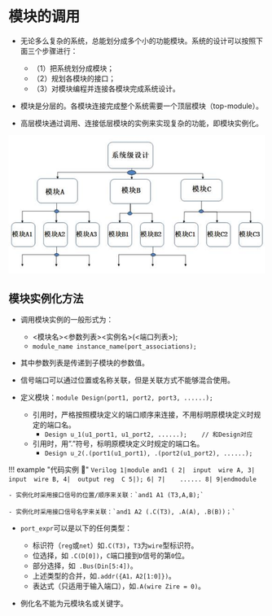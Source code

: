 # 模块的调用

- 无论多么复杂的系统，总能划分成多个小的功能模块。系统的设计可以按照下面三个步骤进行：
  - （1）把系统划分成模块；
  - （2）规划各模块的接口；
  - （3）对模块编程并连接各模块完成系统设计。
- 模块是分层的。各模块连接完成整个系统需要一个顶层模块（top-module）。

- 高层模块通过调用、连接低层模块的实例来实现复杂的功能，即模块实例化。


![img](part7.assets/clip_image010.jpg)

## 模块实例化方法

- 调用模块实例的一般形式为：
    - <模块名><参数列表><实例名>(<端口列表>);
    - `module_name instance_name(port_associations);`

- 其中参数列表是传递到子模块的参数值。

- 信号端口可以通过位置或名称关联，但是关联方式不能够混合使用。

- 定义模块：`module Design(port1, port2, port3, ......);`
    - 引用时，严格按照模块定义的端口顺序来连接，不用标明原模块定义时规定的端口名。
        - `Design u_1(u1_port1, u1_port2, ......);    // 和Design对应`
    - 引用时，用”.”符号，标明原模块定义时规定的端口名。
        - `Design u_2(.(port1(u1_port1), .(port2(u1_port2), ......);`

!!! example "代码实例 :chestnut:"
    ```Verilog
    1|module and1 (
    2|  input  wire A,
    3|  input  wire B,
    4|  output reg  C
    5|);
    6|
    7|    ......
    8|
    9|endmodule
    ```

    - 实例化时采用接口信号的位置/顺序来关联：`and1 A1 (T3,A,B);`

    - 实例化时采用接口信号名字来关联：`and1 A2 (.C(T3), .A(A), .B(B))；`

- `port_expr`可以是以下的任何类型：
    - 标识符（`reg`或`net`）如`.C(T3)`，`T3`为`wire`型标识符。
    - 位选择，如 `.C(D[0])`，`C`端口接到`D`信号的第`0`位。
    - 部分选择，如` .Bus(Din[5:4])`。
    - 上述类型的合并，如`.addr({A1，A2[1:0]})`。
    - 表达式（只适用于输入端口），如`.A(wire Zire = 0)`。

- 例化名不能为元模块名或关键字。
